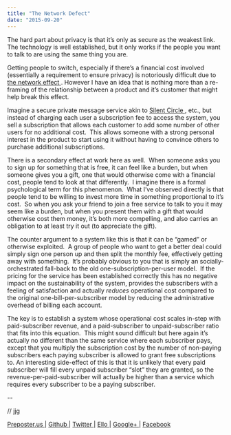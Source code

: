 ```yaml
---
title: "The Network Defect"
date: "2015-09-20"
---
```


<div class="content">
<p>The hard part about privacy is that it’s only as secure as the weakest link.
The technology is well established, but it only works if the people you want
to talk to are using the same thing you are.</p>
<p>Getting people to switch, especially if there’s a financial cost involved
(essentially a requirement to ensure privacy) is notoriously difficult due to
<a href="https://en.wikipedia.org/wiki/Network_effect" target="_blank"> the network effect </a> .
However I have an idea that is nothing more than a re-framing of the
relationship between a product and it’s customer that might help break this
effect.</p>
<p>Imagine a secure private message service akin to <a href="https://silentcircle.com/" target="_blank"> Silent Circle
</a> , etc., but instead of charging each user a
subscription fee to access the system, you sell a subscription that allows
each customer to add some number of other users for no additional cost.  This
allows someone with a strong personal interest in the product to start using
it without having to convince others to purchase additional subscriptions.</p>
<p>There is a secondary effect at work here as well.  When someone asks you to
sign up for something that is free, it can feel like a burden, but when
someone gives you a gift, one that would otherwise come with a financial cost,
people tend to look at that differently.  I imagine there is a formal
psychological term for this phenomenon.  What I’ve observed directly is that
people tend to be willing to invest more time in something proportional to
it’s cost.  So when you ask your friend to join a free service to talk to you
it may seem like a burden, but when you present them with a gift that would
otherwise cost them money, it’s both more compelling, and also carries an
obligation to at least try it out (to appreciate the gift).</p>
<p>The counter argument to a system like this is that it can be “gamed” or
otherwise exploited.  A group of people who want to get a better deal could
simply sign one person up and then split the monthly fee, effectively getting
away with something.  It’s probably obvious to you that is simply an socially-
orchestrated fall-back to the old one-subscription-per-user model.  If the
pricing for the service has been established correctly this has no negative
impact on the sustainability of the system, provides the subscribers with a
feeling of satisfaction and actually <em>reduces</em> operational cost compared to
the original one-bill-per-subscriber model by reducing the administrative
overhead of billing each account.</p>
<p>The key is to establish a system whose operational cost scales in-step with
paid-subscriber revenue, and a paid-subscriber to unpaid-subscriber ratio that
fits into this equation.  This might sound difficult but here again it’s
actually no different than the same service where each subscriber pays, except
that you multiply the subscription cost by the number of non-paying
subscribers each paying subscriber is allowed to grant free subscriptions to.
An interesting side-effect of this is that it is unlikely that every paid
subscriber will fill every unpaid subscriber “slot” they are granted, so the
revenue-per-paid-subscriber will actually be higher than a service which
requires every subscriber to be a paying subscriber.</p>
<p>--</p>
<p>// jjg</p>
<p><a href="http://jjg.preposter.us/" target="_blank"> Preposter.us </a> | <a href="https://github.com/jjg" target="_blank"> Github
</a> | <a href="https://twitter.com/jasonbot2000" target="_blank"> Twitter </a> | <a href="https://ello.co/jasonbot" target="_blank">
Ello </a> | <a href="https://plus.google.com/u/0/+JasonGullickson/posts" target="_blank"> Google+
</a> | <a href="https://www.facebook.com/jasonjgullickson" target="_blank"> Facebook
</a></p>
</div>
